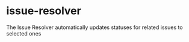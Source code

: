 # issue-resolver
The Issue Resolver automatically updates statuses for related issues to selected ones
